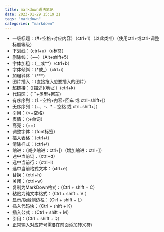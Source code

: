 ```yaml
---
title: markdown语法笔记
date: 2023-01-29 15:19:21
tags: "markdown"
categories: "markdown"
---
```


- 一级标题：（#+空格+对应内容）（ctrl+1）（以此类推）（使用ctrl+或ctrl-调整标题等级）
- 下划线：（ctrl+u）（u标签）
- 删除线：（\~~）（Alt+shift+5）
- 字体加粗：（\__或\**）（ctrl+b）
- 字体倾斜：（\*或\_）（ctrl+i）
- 加粗斜体：（\***）
- 图片插入：（直接拖入想要插入的图片）
- 超链接：（\[描述](地址)）(ctrl+k)
- 代码区：（\```+类型+回车）
- 有序序列：（1.+空格+内容+回车 或 ctrl+shift+[）
- 无序序列：（\+、\-、\* + 空格 或 ctrl+shift+]）
- 引用：（\>+空格）
- 表情：（:+单词）
- 高亮：（==）
- 调整字体：（font标签）
- 插入表格：（ctrl+t）
- 清除样式：（ctrl+\\）
- 缩进：（减少缩进：ctrl+[）（增加缩进：ctrl+]）
- 选中当前词：（ctrl+d）
- 选中当前行：（ctrl+l）
- 选中当前格式文本：（ctrl+e）
- 替换：（ctrl+h）
- 关闭：（ctrl+w）
- 复制为MarkDown格式：（Ctrl + shift + C）
- 粘贴为纯文本格式：（Ctrl + shift + V ）
- 显示/隐藏侧边栏：（Ctrl + shift + L）
- 插入代码块：（Ctrl + shift + K）
- 插入公式：（Ctrl + shift + M）
- 引用：（Ctrl + shift + Q）
- 正常输入对应符号需要在前面添加转义符\\